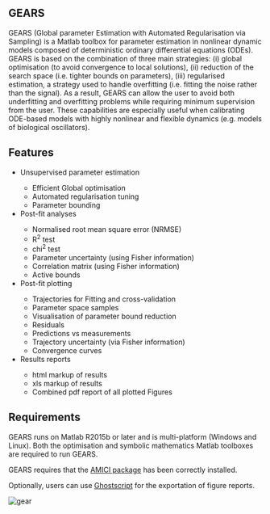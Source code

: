 ## GEARS

GEARS (Global parameter Estimation with Automated Regularisation via Sampling) is a Matlab toolbox for parameter estimation in nonlinear dynamic models composed of deterministic ordinary differential equations (ODEs). GEARS is based on the combination of three main strategies: 
(i) global optimisation (to avoid convergence to local solutions), 
(ii) reduction of the search space (i.e. tighter bounds on parameters), 
(iii) regularised estimation, a strategy used to handle overfitting (i.e. fitting the noise rather than the signal). 
As a result, GEARS can allow the user to avoid both underfitting and overfitting problems while requiring minimum supervision from the user. These capabilities are especially useful when calibrating ODE-based models with highly nonlinear and flexible dynamics (e.g. models of biological oscillators).

## Features

<ul>
<li>Unsupervised parameter estimation </li>
<ul>
<li>Efficient Global optimisation</li>
<li>Automated regularisation tuning</li>
<li>Parameter bounding</li>
</ul>
<li>Post-fit analyses</li>
<ul>
<li>Normalised root mean square error (NRMSE)</li>
<li>R<sup>2</sup> test</li>
<li>chi<sup>2</sup> test</li>
<li>Parameter uncertainty (using Fisher information)</li>
<li>Correlation matrix (using Fisher information)</li>
<li>Active bounds</li>
</ul>
<li>Post-fit plotting</li>
<ul>
<li>Trajectories for Fitting and cross-validation</li>
<li>Parameter space samples</li>
<li>Visualisation of parameter bound reduction</li>
<li>Residuals</li>
<li>Predictions vs measurements</li>
<li>Trajectory uncertainty (via Fisher information)</li>
<li>Convergence curves</li>
</ul>
<li>Results reports</li>
<ul>
<li>html markup of results</li>
<li>xls markup of results</li>
<li>Combined pdf report of all plotted Figures</li>
</ul>
</ul>

## Requirements

<p> GEARS runs on Matlab R2015b or later and is multi-platform (Windows and Linux). Both the optimisation and symbolic mathematics Matlab toolboxes are required to run GEARS. </p>

<p>GEARS requires that the <a href="http://icb-dcm.github.io/AMICI/">AMICI package</a> has been correctly installed.</p>

<p>Optionally, users can use <a href="https://www.ghostscript.com">Ghostscript</a> for the exportation of figure reports.</p>

![gear](https://user-images.githubusercontent.com/118581887/204173806-4ae4850a-209d-4ec2-8225-60bc6792c381.png)




